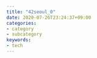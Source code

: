 ```yaml
---
title: "42seoul_0"
date: 2020-07-26T23:24:37+09:00
categories:
- category
- subcategory
keywords:
- tech
---
```

